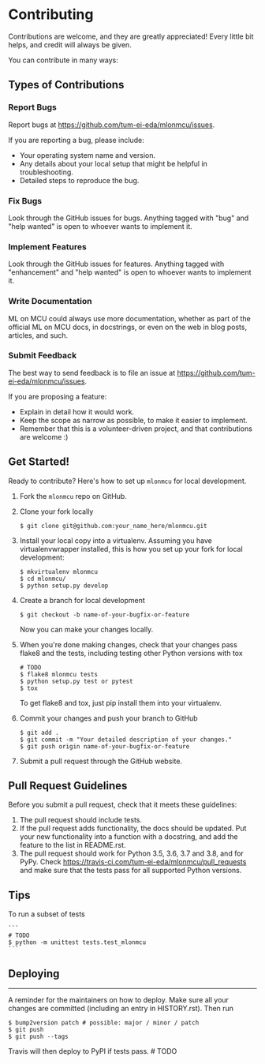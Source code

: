 # Contributing

Contributions are welcome, and they are greatly appreciated! Every little bit
helps, and credit will always be given.

You can contribute in many ways:

## Types of Contributions

### Report Bugs

Report bugs at https://github.com/tum-ei-eda/mlonmcu/issues.

If you are reporting a bug, please include:

* Your operating system name and version.
* Any details about your local setup that might be helpful in troubleshooting.
* Detailed steps to reproduce the bug.

### Fix Bugs

Look through the GitHub issues for bugs. Anything tagged with "bug" and "help
wanted" is open to whoever wants to implement it.

### Implement Features

Look through the GitHub issues for features. Anything tagged with "enhancement"
and "help wanted" is open to whoever wants to implement it.

### Write Documentation

ML on MCU could always use more documentation, whether as part of the
official ML on MCU docs, in docstrings, or even on the web in blog posts,
articles, and such.

### Submit Feedback

The best way to send feedback is to file an issue at https://github.com/tum-ei-eda/mlonmcu/issues.

If you are proposing a feature:

* Explain in detail how it would work.
* Keep the scope as narrow as possible, to make it easier to implement.
* Remember that this is a volunteer-driven project, and that contributions
  are welcome :)

## Get Started!

Ready to contribute? Here's how to set up `mlonmcu` for local development.

1. Fork the `mlonmcu` repo on GitHub.
2. Clone your fork locally

    ```
    $ git clone git@github.com:your_name_here/mlonmcu.git
    ```

3. Install your local copy into a virtualenv. Assuming you have virtualenvwrapper installed, this is how you set up your fork for local development:

    ```
    $ mkvirtualenv mlonmcu
    $ cd mlonmcu/
    $ python setup.py develop
    ```

4. Create a branch for local development

    ```
    $ git checkout -b name-of-your-bugfix-or-feature
    ```

   Now you can make your changes locally.

5. When you're done making changes, check that your changes pass flake8 and the
   tests, including testing other Python versions with tox

    ```
    # TODO
    $ flake8 mlonmcu tests
    $ python setup.py test or pytest
    $ tox
    ```

   To get flake8 and tox, just pip install them into your virtualenv.

6. Commit your changes and push your branch to GitHub

    ```
    $ git add .
    $ git commit -m "Your detailed description of your changes."
    $ git push origin name-of-your-bugfix-or-feature
    ```

7. Submit a pull request through the GitHub website.

## Pull Request Guidelines

Before you submit a pull request, check that it meets these guidelines:

1. The pull request should include tests.
2. If the pull request adds functionality, the docs should be updated. Put
   your new functionality into a function with a docstring, and add the
   feature to the list in README.rst.
3. The pull request should work for Python 3.5, 3.6, 3.7 and 3.8, and for PyPy. Check
   https://travis-ci.com/tum-ei-eda/mlonmcu/pull_requests
   and make sure that the tests pass for all supported Python versions.

## Tips

To run a subset of tests

    ```
    # TODO
    $ python -m unittest tests.test_mlonmcu
    ```

## Deploying
---------

A reminder for the maintainers on how to deploy.
Make sure all your changes are committed (including an entry in HISTORY.rst).
Then run

```
$ bump2version patch # possible: major / minor / patch
$ git push
$ git push --tags
```

Travis will then deploy to PyPI if tests pass.  # TODO

